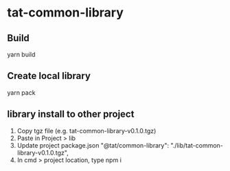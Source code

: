 # tat-common-library

## Build

yarn build

## Create local library

yarn pack

## library install to other project

1. Copy tgz file (e.g. tat-common-library-v0.1.0.tgz)
2. Paste in Project > lib
3. Update project package.json
   "@tat/common-library": "./lib/tat-common-library-v0.1.0.tgz",
4. In cmd > project location, type
   npm i
